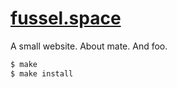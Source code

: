 # [fussel.space](https://fussel.space/)

A small website. About mate. And foo.

```bash
$ make
$ make install
```
